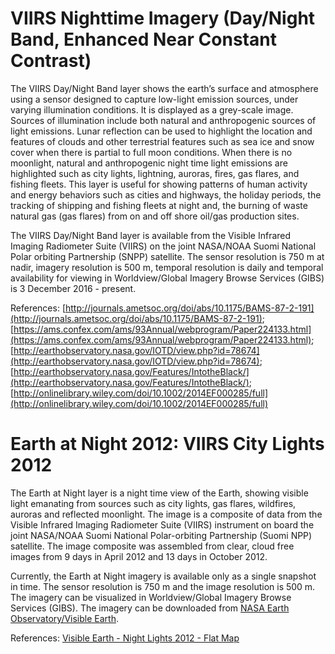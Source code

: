 # VIIRS Nighttime Imagery (Day/Night Band, Enhanced Near Constant Contrast)

The VIIRS Day/Night Band layer shows the earth’s surface and atmosphere using a sensor designed to capture low-light emission sources, under varying illumination conditions. It is displayed as a grey-scale image. Sources of illumination include both natural and anthropogenic sources of light emissions. Lunar reflection can be used to highlight the location and features of clouds and other terrestrial features such as sea ice and snow cover when there is partial to full moon conditions. When there is no moonlight, natural and anthropogenic night time light emissions are highlighted such as city lights, lightning, auroras, fires, gas flares, and fishing fleets. This layer is useful for showing patterns of human activity and energy behaviors such as cities and highways, the holiday periods, the tracking of shipping and fishing fleets at night and, the burning of waste natural gas (gas flares) from on and off shore oil/gas production sites.

The VIIRS Day/Night Band layer is available from the Visible Infrared Imaging Radiometer Suite (VIIRS) on the joint NASA/NOAA Suomi National Polar orbiting Partnership (SNPP) satellite. The sensor resolution is 750 m at nadir, imagery resolution is 500 m, temporal resolution is daily and temporal availability for viewing in Worldview/Global Imagery Browse Services (GIBS) is 3 December 2016 - present.

References: [http://journals.ametsoc.org/doi/abs/10.1175/BAMS-87-2-191](http://journals.ametsoc.org/doi/abs/10.1175/BAMS-87-2-191); [https://ams.confex.com/ams/93Annual/webprogram/Paper224133.html](https://ams.confex.com/ams/93Annual/webprogram/Paper224133.html); [http://earthobservatory.nasa.gov/IOTD/view.php?id=78674](http://earthobservatory.nasa.gov/IOTD/view.php?id=78674); [http://earthobservatory.nasa.gov/Features/IntotheBlack/](http://earthobservatory.nasa.gov/Features/IntotheBlack/); [http://onlinelibrary.wiley.com/doi/10.1002/2014EF000285/full](http://onlinelibrary.wiley.com/doi/10.1002/2014EF000285/full)

# Earth at Night 2012: VIIRS City Lights 2012
The Earth at Night layer is a night time view of the Earth, showing visible light emanating from sources such as city lights, gas flares, wildfires, auroras and reflected moonlight. The image is a composite of data from the Visible Infrared Imaging Radiometer Suite (VIIRS) instrument on board the joint NASA/NOAA Suomi National Polar-orbiting Partnership (Suomi NPP) satellite. The image composite was assembled from clear, cloud free images from 9 days in April 2012 and 13 days in October 2012.

Currently, the Earth at Night imagery is available only as a single snapshot in time. The sensor resolution is 750 m and the image resolution is 500 m. The imagery can be visualized in Worldview/Global Imagery Browse Services (GIBS). The imagery can be downloaded from [NASA Earth Observatory/Visible Earth](http://visibleearth.nasa.gov/view.php?id=79765).

References: [Visible Earth - Night Lights 2012 - Flat Map](http://visibleearth.nasa.gov/view.php?id=79765)
